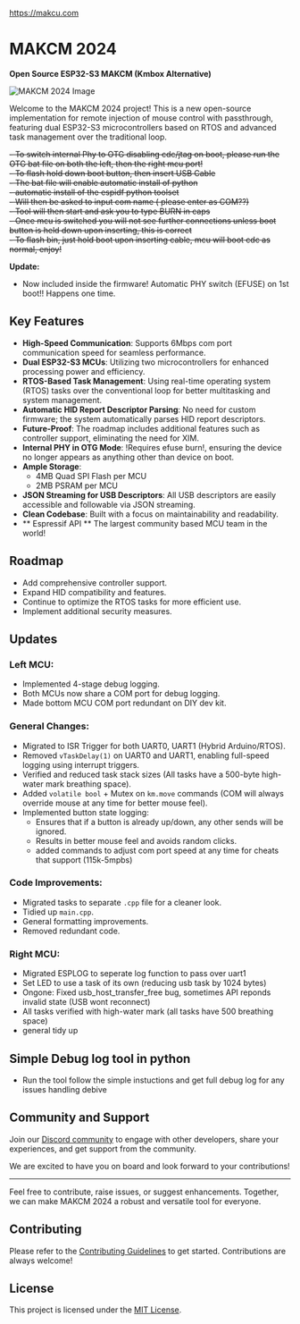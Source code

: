 https://makcu.com

# MAKCM 2024
**Open Source ESP32-S3 MAKCM (Kmbox Alternative)**

![MAKCM 2024 Image](https://github.com/user-attachments/assets/02ddc456-4abc-4676-8121-7f3084370923)

Welcome to the MAKCM 2024 project! This is a new open-source implementation for remote injection of mouse control with passthrough, featuring dual ESP32-S3 microcontrollers based on RTOS and advanced task management over the traditional loop.

~~- To switch internal Phy to OTG disabling cdc/jtag on boot, please run the OTG bat file on both the left, then the right mcu port!~~  
~~- To flash hold down boot button, then insert USB Cable~~  
~~- The bat file will enable automatic install of python~~  
~~- automatic install of the espidf python toolset~~  
~~- Will then be asked to input com name ( please enter as COM??)~~  
~~- Tool will then start and ask you to type BURN in caps~~  
~~- Once mcu is switched you will not see further connections unless boot button is held down upon inserting, this is correct~~  
~~- To flash bin, just hold boot upon inserting cable, mcu will boot cdc as normal, enjoy!~~

**Update:**  
- Now included inside the firmware! Automatic PHY switch (EFUSE) on 1st boot!! Happens one time.


## Key Features

- **High-Speed Communication**: Supports 6Mbps com port communication speed for seamless performance.
- **Dual ESP32-S3 MCUs**: Utilizing two microcontrollers for enhanced processing power and efficiency.
- **RTOS-Based Task Management**: Using real-time operating system (RTOS) tasks over the conventional loop for better multitasking and system management.
- **Automatic HID Report Descriptor Parsing**: No need for custom firmware; the system automatically parses HID report descriptors.
- **Future-Proof**: The roadmap includes additional features such as controller support, eliminating the need for XIM.
- **Internal PHY in OTG Mode**: !Requires efuse burn!, ensuring the device no longer appears as anything other than device on boot.
- **Ample Storage**: 
  - 4MB Quad SPI Flash per MCU
  - 2MB PSRAM per MCU
- **JSON Streaming for USB Descriptors**: All USB descriptors are easily accessible and followable via JSON streaming.
- **Clean Codebase**: Built with a focus on maintainability and readability.
- ** Espressif API ** The largest community based MCU team in the world!

## Roadmap

- Add comprehensive controller support.
- Expand HID compatibility and features.
- Continue to optimize the RTOS tasks for more efficient use.
- Implement additional security measures.

## Updates

### Left MCU:
- Implemented 4-stage debug logging.
- Both MCUs now share a COM port for debug logging.
- Made bottom MCU COM port redundant on DIY dev kit.


### General Changes:
- Migrated to ISR Trigger for both UART0, UART1 (Hybrid Arduino/RTOS).
- Removed `vTaskDelay(1)` on UART0 and UART1, enabling full-speed logging using interrupt triggers.
- Verified and reduced task stack sizes (All tasks have a 500-byte high-water mark breathing space).
- Added `volatile bool` + Mutex on `km.move` commands (COM will always override mouse at any time for better mouse feel).
- Implemented button state logging:
  - Ensures that if a button is already up/down, any other sends will be ignored.
  - Results in better mouse feel and avoids random clicks.
  - added commands to adjust com port speed at any time for cheats that support (115k-5mpbs) 

### Code Improvements:
- Migrated tasks to separate `.cpp` file for a cleaner look.
- Tidied up `main.cpp`.
- General formatting improvements.
- Removed redundant code.

### Right MCU:

- Migrated ESPLOG to seperate log function to pass over uart1
- Set LED to use a task of its own (reducing usb task by 1024 bytes)
- Ongone: Fixed usb_host_transfer_free bug, sometimes API reponds invalid state (USB wont reconnect)
- All tasks verified with high-water mark (all tasks have 500 breathing space)
- general tidy up 

## Simple Debug log tool in python
- Run the tool follow the simple instuctions and get full debug log for any issues handling debive



## Community and Support

Join our [Discord community](https://discord.gg/6TJBVtdZbq) to engage with other developers, share your experiences, and get support from the community.

We are excited to have you on board and look forward to your contributions!

---

Feel free to contribute, raise issues, or suggest enhancements. Together, we can make MAKCM 2024 a robust and versatile tool for everyone.

## Contributing

Please refer to the [Contributing Guidelines](CONTRIBUTING.md) to get started. Contributions are always welcome!

## License

This project is licensed under the [MIT License](LICENSE).

